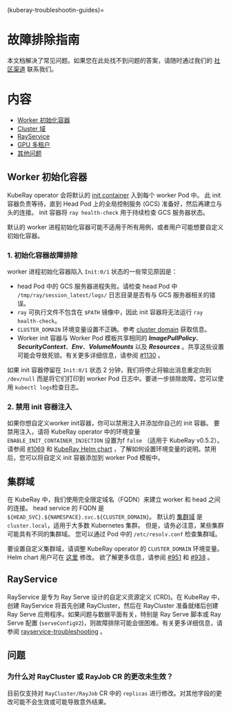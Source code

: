 (kuberay-troubleshootin-guides)=

# 故障排除指南

本文档解决了常见问题。如果您在此处找不到问题的答案，请随时通过我们的 [社区渠道](https://github.com/ray-project/kuberay#getting-involved) 联系我们。

# 内容

- [Worker 初始化容器](#worker-init-container)
- [Cluster 域](#cluster-domain)
- [RayService](#rayservice)
- [GPU 多租户](#gpu-multitenancy)
- [其他问题](#questions)

## Worker 初始化容器

KubeRay operator 会将默认的 [init container](https://kubernetes.io/docs/concepts/workloads/pods/init-containers/) 入到每个 worker Pod 中。
此 init 容器负责等待，直到 Head Pod 上的全局控制服务 (GCS) 准备好，然后再建立与头的连接。 init 容器将 `ray health-check` 用于持续检查 GCS 服务器状态。

默认的 worker 进程初始化容器可能不适用于所有用例，或者用户可能想要自定义初始化容器。

### 1. 初始化容器故障排除

worker 进程初始化容器陷入 `Init:0/1` 状态的一些常见原因是：

* head Pod 中的 GCS 服务器进程失败。请检查 head Pod 中 `/tmp/ray/session_latest/logs/` 日志目录是否有与 GCS 服务器相关的错误。
* `ray` 可执行文件不包含在 `$PATH` 镜像中，因此 init 容器将无法运行 `ray health-check`。
* `CLUSTER_DOMAIN` 环境变量设置不正确。参考 [cluster domain](#cluster-domain) 获取信息。
* Worker init 容器与 Worker Pod 模板共享相同的 ***ImagePullPolicy***、***SecurityContext***、***Env***、***VolumeMounts*** 以及 ***Resources*** 。共享这些设置可能会导致死锁。有关更多详细信息，请参阅 [#1130](https://github.com/ray-project/kuberay/issues/1130) 。

如果 init 容器停留在 `Init:0/1` 状态 2 分钟，我们将停止将输出消息重定向到 `/dev/null` 而是将它们打印到 worker Pod 日志中。要进一步排除故障，您可以使用 `kubectl logs`检查日志。

### 2. 禁用 init 容器注入

如果你想自定义worker init容器，你可以禁用注入并添加你自己的 init 容器。
要禁用注入，请将 KubeRay operator 中的环境变量 `ENABLE_INIT_CONTAINER_INJECTION` 设置为f `false` （适用于 KubeRay v0.5.2）。
请参阅 [#1069](https://github.com/ray-project/kuberay/pull/1069) 和 [KubeRay Helm chart](https://github.com/ray-project/kuberay/blob/ddb5e528c29c2e1fb80994f05b1bd162ecbaf9f2/helm-chart/kuberay-operator/values.yaml#L83-L87) ，了解如何设置环境变量的说明。禁用后，您可以将自定义 init 容器添加到 worker Pod 模板中。

## 集群域

在 KubeRay 中，我们使用完全限定域名（FQDN）来建立 worker 和 head 之间的连接。
head service 的 FQDN 是 `${HEAD_SVC}.${NAMESPACE}.svc.${CLUSTER_DOMAIN}`。
默认的 [集群域](https://kubernetes.io/docs/tasks/administer-cluster/dns-custom-nameservers/#introduction) 是 `cluster.local`，适用于大多数 Kubernetes 集群。
但是，请务必注意，某些集群可能具有不同的集群域。
您可以通过 Pod 中的 `/etc/resolv.conf` 检查集群域。

要设置自定义集群域，请调整 KubeRay operator 的 `CLUSTER_DOMAIN` 环境变量。
Helm chart 用户可在 [这里](https://github.com/ray-project/kuberay/blob/ddb5e528c29c2e1fb80994f05b1bd162ecbaf9f2/helm-chart/kuberay-operator/values.yaml#L88-L91) 修改。
欲了解更多信息，请参阅 [#951](https://github.com/ray-project/kuberay/pull/951) 和 [#938](https://github.com/ray-project/kuberay/pull/938) 。

## RayService

RayService 是专为 Ray Serve 设计的自定义资源定义 (CRD)。在 KubeRay 中，创建 RayService 将首先创建 RayCluster，然后在 RayCluster 准备就绪后创建 Ray Serve 应用程序。如果问题与数据平面有关，特别是 Ray Serve 脚本或 Ray Serve 配置 (`serveConfigV2`)，则故障排除可能会很困难。有关更多详细信息，请参阅 [rayservice-troubleshooting](kuberay-raysvc-troubleshoot) 。

## 问题

### 为什么对 RayCluster 或 RayJob CR 的更改未生效？

目前仅支持对 `RayCluster/RayJob` CR 中的 `replicas` 进行修改。对其他字段的更改可能不会生效或可能导致意外结果。
